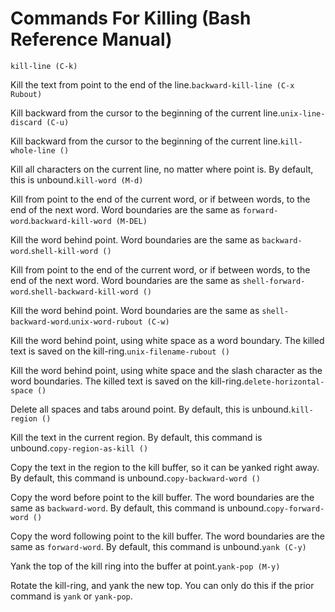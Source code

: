 # Commands For Killing \(Bash Reference Manual\)

`kill-line (C-k)`

Kill the text from point to the end of the line.`backward-kill-line (C-x Rubout)`

Kill backward from the cursor to the beginning of the current line.`unix-line-discard (C-u)`

Kill backward from the cursor to the beginning of the current line.`kill-whole-line ()`

Kill all characters on the current line, no matter where point is. By default, this is unbound.`kill-word (M-d)`

Kill from point to the end of the current word, or if between words, to the end of the next word. Word boundaries are the same as `forward-word`.`backward-kill-word (M-DEL)`

Kill the word behind point. Word boundaries are the same as `backward-word`.`shell-kill-word ()`

Kill from point to the end of the current word, or if between words, to the end of the next word. Word boundaries are the same as `shell-forward-word`.`shell-backward-kill-word ()`

Kill the word behind point. Word boundaries are the same as `shell-backward-word`.`unix-word-rubout (C-w)`

Kill the word behind point, using white space as a word boundary. The killed text is saved on the kill-ring.`unix-filename-rubout ()`

Kill the word behind point, using white space and the slash character as the word boundaries. The killed text is saved on the kill-ring.`delete-horizontal-space ()`

Delete all spaces and tabs around point. By default, this is unbound.`kill-region ()`

Kill the text in the current region. By default, this command is unbound.`copy-region-as-kill ()`

Copy the text in the region to the kill buffer, so it can be yanked right away. By default, this command is unbound.`copy-backward-word ()`

Copy the word before point to the kill buffer. The word boundaries are the same as `backward-word`. By default, this command is unbound.`copy-forward-word ()`

Copy the word following point to the kill buffer. The word boundaries are the same as `forward-word`. By default, this command is unbound.`yank (C-y)`

Yank the top of the kill ring into the buffer at point.`yank-pop (M-y)`

Rotate the kill-ring, and yank the new top. You can only do this if the prior command is `yank` or `yank-pop`.

